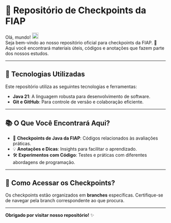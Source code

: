# 📝 Repositório de Checkpoints da FIAP

Olá, mundo! <img src="https://raw.githubusercontent.com/kaueMarques/kaueMarques/master/hi.gif" height="20px">  
Seja bem-vindo ao nosso repositório oficial para checkpoints da FIAP. 🌟 Aqui você encontrará materiais úteis, códigos e anotações que fazem parte dos nossos estudos.  

---

## 🌱 Tecnologias Utilizadas

Este repositório utiliza as seguintes tecnologias e ferramentas:  
- **Java 21**: A linguagem robusta para desenvolvimento de software.  
- **Git e GitHub**: Para controle de versão e colaboração eficiente.  

---

## 📚 O Que Você Encontrará Aqui?

- 📝 **Checkpoints de Java da FIAP**: Códigos relacionados às avaliações práticas.  
- 💡 **Anotações e Dicas**: Insights para facilitar o aprendizado.  
- 🛠️ **Experimentos com Código**: Testes e práticas com diferentes abordagens de programação.  

---

## 🌟 Como Acessar os Checkpoints?

Os checkpoints estão organizados em **branches** específicas. Certifique-se de navegar pela branch correspondente ao que procura.  

---

**Obrigado por visitar nosso repositório!** ✨  

